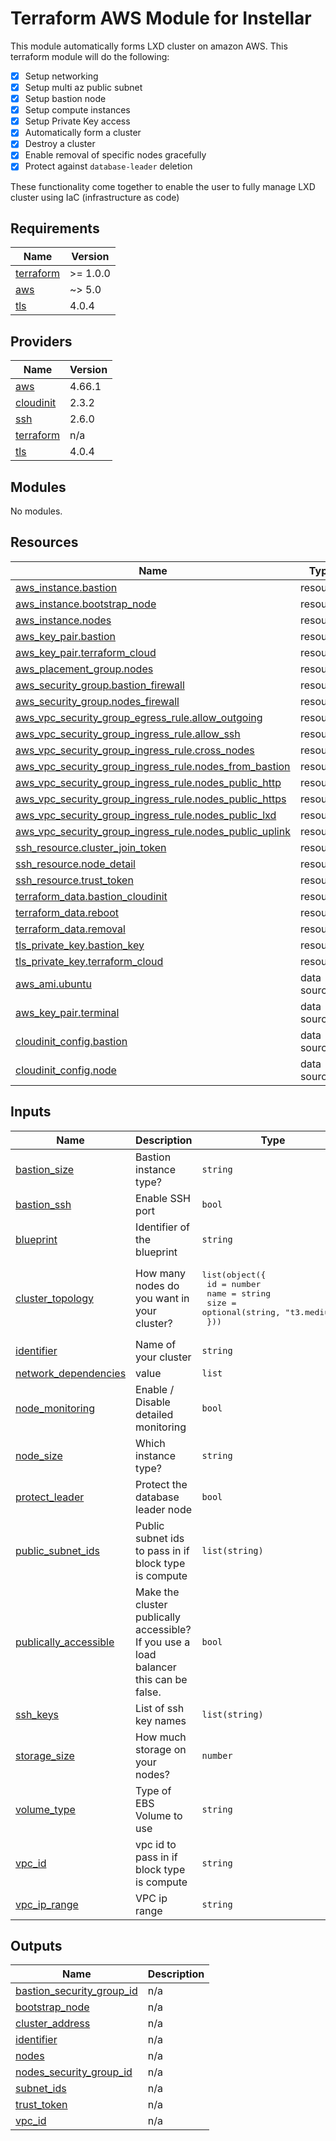# Terraform AWS Module for Instellar

This module automatically forms LXD cluster on amazon AWS. This terraform module will do the following:

- [x] Setup networking
- [x] Setup multi az public subnet
- [x] Setup bastion node
- [x] Setup compute instances
- [x] Setup Private Key access
- [x] Automatically form a cluster
- [x] Destroy a cluster
- [x] Enable removal of specific nodes gracefully
- [x] Protect against `database-leader` deletion

These functionality come together to enable the user to fully manage LXD cluster using IaC (infrastructure as code)

<!-- BEGIN_TF_DOCS -->
## Requirements

| Name | Version |
|------|---------|
| <a name="requirement_terraform"></a> [terraform](#requirement\_terraform) | >= 1.0.0 |
| <a name="requirement_aws"></a> [aws](#requirement\_aws) | ~> 5.0 |
| <a name="requirement_tls"></a> [tls](#requirement\_tls) | 4.0.4 |

## Providers

| Name | Version |
|------|---------|
| <a name="provider_aws"></a> [aws](#provider\_aws) | 4.66.1 |
| <a name="provider_cloudinit"></a> [cloudinit](#provider\_cloudinit) | 2.3.2 |
| <a name="provider_ssh"></a> [ssh](#provider\_ssh) | 2.6.0 |
| <a name="provider_terraform"></a> [terraform](#provider\_terraform) | n/a |
| <a name="provider_tls"></a> [tls](#provider\_tls) | 4.0.4 |

## Modules

No modules.

## Resources

| Name | Type |
|------|------|
| [aws_instance.bastion](https://registry.terraform.io/providers/hashicorp/aws/latest/docs/resources/instance) | resource |
| [aws_instance.bootstrap_node](https://registry.terraform.io/providers/hashicorp/aws/latest/docs/resources/instance) | resource |
| [aws_instance.nodes](https://registry.terraform.io/providers/hashicorp/aws/latest/docs/resources/instance) | resource |
| [aws_key_pair.bastion](https://registry.terraform.io/providers/hashicorp/aws/latest/docs/resources/key_pair) | resource |
| [aws_key_pair.terraform_cloud](https://registry.terraform.io/providers/hashicorp/aws/latest/docs/resources/key_pair) | resource |
| [aws_placement_group.nodes](https://registry.terraform.io/providers/hashicorp/aws/latest/docs/resources/placement_group) | resource |
| [aws_security_group.bastion_firewall](https://registry.terraform.io/providers/hashicorp/aws/latest/docs/resources/security_group) | resource |
| [aws_security_group.nodes_firewall](https://registry.terraform.io/providers/hashicorp/aws/latest/docs/resources/security_group) | resource |
| [aws_vpc_security_group_egress_rule.allow_outgoing](https://registry.terraform.io/providers/hashicorp/aws/latest/docs/resources/vpc_security_group_egress_rule) | resource |
| [aws_vpc_security_group_ingress_rule.allow_ssh](https://registry.terraform.io/providers/hashicorp/aws/latest/docs/resources/vpc_security_group_ingress_rule) | resource |
| [aws_vpc_security_group_ingress_rule.cross_nodes](https://registry.terraform.io/providers/hashicorp/aws/latest/docs/resources/vpc_security_group_ingress_rule) | resource |
| [aws_vpc_security_group_ingress_rule.nodes_from_bastion](https://registry.terraform.io/providers/hashicorp/aws/latest/docs/resources/vpc_security_group_ingress_rule) | resource |
| [aws_vpc_security_group_ingress_rule.nodes_public_http](https://registry.terraform.io/providers/hashicorp/aws/latest/docs/resources/vpc_security_group_ingress_rule) | resource |
| [aws_vpc_security_group_ingress_rule.nodes_public_https](https://registry.terraform.io/providers/hashicorp/aws/latest/docs/resources/vpc_security_group_ingress_rule) | resource |
| [aws_vpc_security_group_ingress_rule.nodes_public_lxd](https://registry.terraform.io/providers/hashicorp/aws/latest/docs/resources/vpc_security_group_ingress_rule) | resource |
| [aws_vpc_security_group_ingress_rule.nodes_public_uplink](https://registry.terraform.io/providers/hashicorp/aws/latest/docs/resources/vpc_security_group_ingress_rule) | resource |
| [ssh_resource.cluster_join_token](https://registry.terraform.io/providers/loafoe/ssh/latest/docs/resources/resource) | resource |
| [ssh_resource.node_detail](https://registry.terraform.io/providers/loafoe/ssh/latest/docs/resources/resource) | resource |
| [ssh_resource.trust_token](https://registry.terraform.io/providers/loafoe/ssh/latest/docs/resources/resource) | resource |
| [terraform_data.bastion_cloudinit](https://registry.terraform.io/providers/hashicorp/terraform/latest/docs/resources/data) | resource |
| [terraform_data.reboot](https://registry.terraform.io/providers/hashicorp/terraform/latest/docs/resources/data) | resource |
| [terraform_data.removal](https://registry.terraform.io/providers/hashicorp/terraform/latest/docs/resources/data) | resource |
| [tls_private_key.bastion_key](https://registry.terraform.io/providers/hashicorp/tls/4.0.4/docs/resources/private_key) | resource |
| [tls_private_key.terraform_cloud](https://registry.terraform.io/providers/hashicorp/tls/4.0.4/docs/resources/private_key) | resource |
| [aws_ami.ubuntu](https://registry.terraform.io/providers/hashicorp/aws/latest/docs/data-sources/ami) | data source |
| [aws_key_pair.terminal](https://registry.terraform.io/providers/hashicorp/aws/latest/docs/data-sources/key_pair) | data source |
| [cloudinit_config.bastion](https://registry.terraform.io/providers/hashicorp/cloudinit/latest/docs/data-sources/config) | data source |
| [cloudinit_config.node](https://registry.terraform.io/providers/hashicorp/cloudinit/latest/docs/data-sources/config) | data source |

## Inputs

| Name | Description | Type | Default | Required |
|------|-------------|------|---------|:--------:|
| <a name="input_bastion_size"></a> [bastion\_size](#input\_bastion\_size) | Bastion instance type? | `string` | `"t3a.micro"` | no |
| <a name="input_bastion_ssh"></a> [bastion\_ssh](#input\_bastion\_ssh) | Enable SSH port | `bool` | `true` | no |
| <a name="input_blueprint"></a> [blueprint](#input\_blueprint) | Identifier of the blueprint | `string` | n/a | yes |
| <a name="input_cluster_topology"></a> [cluster\_topology](#input\_cluster\_topology) | How many nodes do you want in your cluster? | <pre>list(object({<br>    id   = number<br>    name = string<br>    size = optional(string, "t3.medium")<br>  }))</pre> | `[]` | no |
| <a name="input_identifier"></a> [identifier](#input\_identifier) | Name of your cluster | `string` | n/a | yes |
| <a name="input_network_dependencies"></a> [network\_dependencies](#input\_network\_dependencies) | value | `list` | `[]` | no |
| <a name="input_node_monitoring"></a> [node\_monitoring](#input\_node\_monitoring) | Enable / Disable detailed monitoring | `bool` | `false` | no |
| <a name="input_node_size"></a> [node\_size](#input\_node\_size) | Which instance type? | `string` | `"t3a.medium"` | no |
| <a name="input_protect_leader"></a> [protect\_leader](#input\_protect\_leader) | Protect the database leader node | `bool` | `true` | no |
| <a name="input_public_subnet_ids"></a> [public\_subnet\_ids](#input\_public\_subnet\_ids) | Public subnet ids to pass in if block type is compute | `list(string)` | n/a | yes |
| <a name="input_publically_accessible"></a> [publically\_accessible](#input\_publically\_accessible) | Make the cluster publically accessible? If you use a load balancer this can be false. | `bool` | `true` | no |
| <a name="input_ssh_keys"></a> [ssh\_keys](#input\_ssh\_keys) | List of ssh key names | `list(string)` | `[]` | no |
| <a name="input_storage_size"></a> [storage\_size](#input\_storage\_size) | How much storage on your nodes? | `number` | `40` | no |
| <a name="input_volume_type"></a> [volume\_type](#input\_volume\_type) | Type of EBS Volume to use | `string` | `"gp3"` | no |
| <a name="input_vpc_id"></a> [vpc\_id](#input\_vpc\_id) | vpc id to pass in if block type is compute | `string` | n/a | yes |
| <a name="input_vpc_ip_range"></a> [vpc\_ip\_range](#input\_vpc\_ip\_range) | VPC ip range | `string` | n/a | yes |

## Outputs

| Name | Description |
|------|-------------|
| <a name="output_bastion_security_group_id"></a> [bastion\_security\_group\_id](#output\_bastion\_security\_group\_id) | n/a |
| <a name="output_bootstrap_node"></a> [bootstrap\_node](#output\_bootstrap\_node) | n/a |
| <a name="output_cluster_address"></a> [cluster\_address](#output\_cluster\_address) | n/a |
| <a name="output_identifier"></a> [identifier](#output\_identifier) | n/a |
| <a name="output_nodes"></a> [nodes](#output\_nodes) | n/a |
| <a name="output_nodes_security_group_id"></a> [nodes\_security\_group\_id](#output\_nodes\_security\_group\_id) | n/a |
| <a name="output_subnet_ids"></a> [subnet\_ids](#output\_subnet\_ids) | n/a |
| <a name="output_trust_token"></a> [trust\_token](#output\_trust\_token) | n/a |
| <a name="output_vpc_id"></a> [vpc\_id](#output\_vpc\_id) | n/a |
<!-- END_TF_DOCS -->

